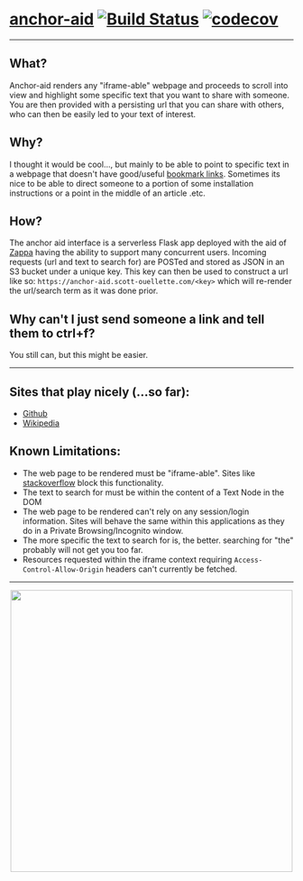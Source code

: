 # [anchor-aid](https://anchor-aid.scott-ouellette.com/) [![Build Status](https://travis-ci.com/scottx611x/anchor-aid.svg?token=EkzyvwdZ2jcY78ErmS88&branch=master)](https://travis-ci.com/scottx611x/anchor-aid) [![codecov](https://codecov.io/gh/scottx611x/anchor-aid/branch/master/graph/badge.svg?token=yMq2cuLWGH)](https://codecov.io/gh/scottx611x/anchor-aid)
---

## What?
Anchor-aid renders any "iframe-able" webpage and proceeds to scroll into view and highlight some specific text that you want to share with someone. You are then provided with a persisting url that you can share with others, who can then be easily led to your text of interest.

## Why?
I thought it would be cool..., but mainly to be able to point to specific text in a webpage that doesn't have good/useful [bookmark links](https://www.w3schools.com/tags/att_a_name.asp). Sometimes its nice to be able to direct someone to a portion of some installation instructions or a point in the middle of an article .etc.

## How?
The anchor aid interface is a serverless Flask app deployed with the aid of [Zappa](https://github.com/Miserlou/Zappa) having the ability to support many concurrent users. Incoming requests (url and text to search for) are POSTed and stored as JSON in an S3 bucket under a unique key. This key can then be used to construct a url like so: `https://anchor-aid.scott-ouellette.com/<key>` which will re-render the url/search term as it was done prior.

## Why can't I just send someone a link and tell them to ctrl+f?
You still can, but this might be easier.

---

## Sites that play nicely (...so far):
- [Github](https://anchor-aid.scott-ouellette.com/908ceb2f-c7f2-4147-b17a-cc09c9703310)
- [Wikipedia](https://anchor-aid.scott-ouellette.com/d8115acc-9928-46f5-8dbd-2f48333f3919)

## Known Limitations:
- The web page to be rendered must be "iframe-able". Sites like [stackoverflow](https://stackoverflow.com) block this functionality.
- The text to search for must be within the content of a Text Node in the DOM
- The web page to be rendered can't rely on any session/login information. Sites will behave the same within this applications as they do in a Private Browsing/Incognito window.
- The more specific the text to search for is, the better. searching for "the" probably will not get you too far.
- Resources requested within the iframe context requiring `Access-Control-Allow-Origin` headers can't currently be fetched.
---

<div align="center">
  <img src="https://user-images.githubusercontent.com/5629547/48486280-10cbfb80-e7e9-11e8-8e93-01d37d7577bc.gif" width="500"/>
</div>

